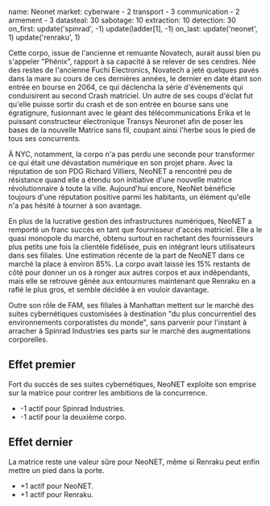 name: Neonet
market:
    cyberware - 2
    transport - 3
    communication - 2
    armement - 3
datasteal: 30
sabotage: 10
extraction: 10
detection: 30
on_first:
    update('spinrad', -1)
    update(ladder[1], -1)
on_last:
    update('neonet', 1)
    update('renraku', 1)

Cette corpo, issue de l'ancienne et remuante Novatech, aurait aussi bien pu s'appeler "Phénix", rapport à sa capacité à se relever de ses cendres. Née des restes de l'ancienne Fuchi Electronics, Novatech a jeté quelques pavés dans la mare au cours de ces dernières années, le dernier en date étant son entrée en bourse en 2064, ce qui déclencha la série d'évènements qui conduisirent au second Crash matriciel. Un autre de ses coups d'éclat fut qu'elle puisse sortir du crash et de son entrée en bourse sans une égratignure, fusionnant avec le géant des télécommunications Erika et le puissant constructeur électronique Transys Neuronet afin de poser les bases de la nouvelle Matrice sans fil, coupant ainsi l'herbe sous le pied de tous ses concurrents.

À NYC, notamment, la corpo n'a pas perdu une seconde pour transformer ce qui était une dévastation numérique en son projet phare. Avec la réputation de son PDG Richard Villiers, NeoNET a rencontré peu de résistance quand elle a étendu son initiative d'une nouvelle matrice révolutionnaire à toute la ville. Aujourd'hui encore, NeoNet bénéficie toujours d'une réputation positive parmi les habitants, un élément qu'elle n'a pas hésité à tourner à son avantage.

En plus de la lucrative gestion des infrastructures numériques, NeoNET a remporté un franc succès en tant que fournisseur d'accès matriciel. Elle a le quasi monopole du marché, obtenu surtout en rachetant des fournisseurs plus petits une fois la clientèle fidélisée, puis en intégrant leurs utilisateurs dans ses filiales. Une estimation récente de la part de NeoNET dans ce marché la place à environ 85%. La corpo avait laissé les 15% restants de côté pour donner un os à ronger aux autres corpos et aux indépendants, mais elle se retrouve gênée aux entournures maintenant que Renraku en a raflé le plus gros, et semble décidée à en vouloir davantage.

Outre son rôle de FAM, ses filiales à Manhattan mettent sur le marché des suites cybernétiques customisées à destination "du plus concurrentiel des environnements corporatistes du monde", sans parvenir pour l'instant à arracher à Spinrad Industries ses parts sur le marché des augmentations corporelles.

## Effet premier
Fort du succès de ses suites cybernétiques, NeoNET exploite son emprise sur la matrice pour contrer les ambitions de la concurrence.

* -1 actif pour Spinrad Industries.
* -1 actif pour la deuxième corpo.

## Effet dernier
La matrice reste une valeur sûre pour NeoNET, même si Renraku peut enfin mettre un pied dans la porte.

* +1 actif pour NeoNET.
* +1 actif pour Renraku.

